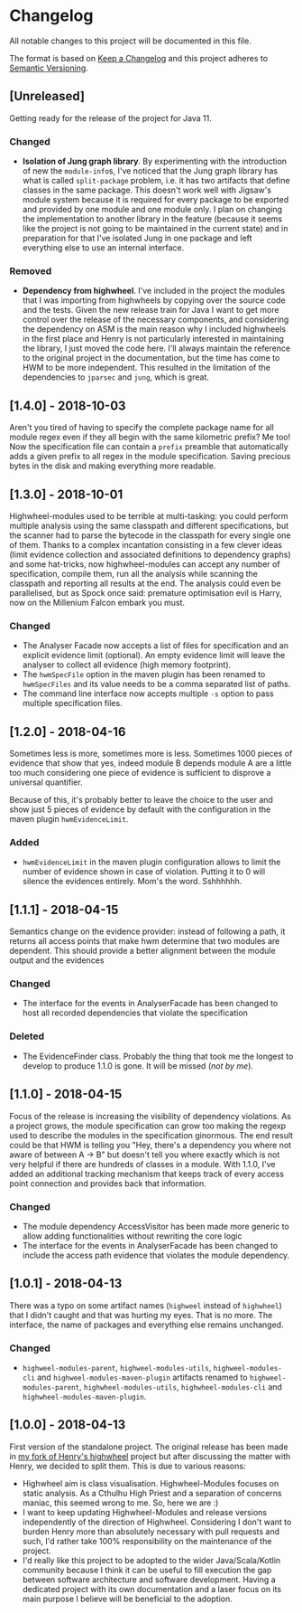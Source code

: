 # Changelog
All notable changes to this project will be documented in this file.

The format is based on [Keep a Changelog](http://keepachangelog.com/en/1.0.0/)
and this project adheres to [Semantic Versioning](http://semver.org/spec/v2.0.0.html).

## [Unreleased]
Getting ready for the release of the project for Java 11.

### Changed
- **Isolation of Jung graph library**. By experimenting with the introduction of new the `module-info`s, I've noticed
that the Jung graph library has what is called `split-package` problem, i.e. it has two artifacts that define classes
in the same package. This doesn't work well with Jigsaw's module system because it is required for every package to be
exported and provided by one module and one module only. I plan on changing the implementation to another library in
the feature (because it seems like the project is not going to be maintained in the current state) and in preparation
for that I've isolated Jung in one package and left everything else to use an internal interface.

### Removed
- **Dependency from highwheel**. I've included in the project the modules that I was importing from highwheels by
copying over the source code and the tests. Given the new release train for Java I want to get more control over the
release of the necessary components, and considering the dependency on ASM is the main reason why I included highwheels
in the first place and Henry is not particularly interested in maintaining the library, I just moved the code here.
I'll always maintain the reference to the original project in the documentation, but the time has come to HWM to be
more independent. This resulted in the limitation of the dependencies to `jparsec` and `jung`, which is great.

## [1.4.0] - 2018-10-03

Aren't you tired of having to specify the complete package name for all module regex even if they all begin with the
same kilometric prefix? Me too! Now the specification file can contain a `prefix` preamble that automatically adds
a given prefix to all regex in the module specification. Saving precious bytes in the disk and making everything more
readable.

## [1.3.0] - 2018-10-01

Highwheel-modules used to be terrible at multi-tasking: you could perform multiple analysis using the same 
classpath and different specifications, but the scanner had to parse the bytecode in the classpath for every single one 
of them. Thanks to a complex incantation consisting in a few clever ideas (limit evidence collection and associated
definitions to dependency graphs) and some hat-tricks, now highwheel-modules can accept any number of specification,
compile them, run all the analysis while scanning the classpath and reporting all results at the end. The 
analysis could even be parallelised, but as Spock once said: premature optimisation evil is Harry, now on the 
Millenium Falcon embark you must.

### Changed

- The Analyser Facade now accepts a list of files for specification and an explicit evidence limit (optional).
An empty evidence limit will leave the analyser to collect all evidence (high memory footprint).
- The `hwmSpecFile` option in the maven plugin has been renamed to `hwmSpecFiles` and its value needs to be a comma
separated list of paths.
- The command line interface now accepts multiple `-s` option to pass multiple specification files.


## [1.2.0] - 2018-04-16

Sometimes less is more, sometimes more is less. Sometimes 1000 pieces of evidence that show that yes, indeed module B depends module A are a little too much considering one piece of evidence is sufficient to disprove a universal quantifier.

Because of this, it's probably better to leave the choice to the user and show just 5 pieces of evidence by default with the configuration in the maven plugin `hwmEvidenceLimit`.

### Added
- `hwmEvidenceLimit` in the maven plugin configuration allows to limit the number of evidence shown in case of violation. Putting it to 0 will silence the evidences entirely. Mom's the word. Sshhhhhh.

## [1.1.1] - 2018-04-15
Semantics change on the evidence provider: instead of following a path, it returns all access points that make hwm 
determine that two modules are dependent. This should provide a better alignment between the module output and the 
evidences

### Changed
- The interface for the events in AnalyserFacade has been changed to host all recorded dependencies that violate the
specification

### Deleted
- The EvidenceFinder class. Probably the thing that took me the longest to develop to produce 1.1.0 is gone. It will be
missed (*not by me*).

## [1.1.0] - 2018-04-15
Focus of the release is increasing the visibility of dependency violations. As a project grows, the module 
specification can grow too making the regexp used to describe the modules in the specification ginormous. The end result
could be that HWM is telling you "Hey, there's a dependency you where not aware of between A -> B" but doesn't tell you 
where exactly which is not very helpful if there are hundreds of classes in a module. With 1.1.0, I've added an 
additional tracking mechanism that keeps track of every access point connection and provides back that information.

### Changed

- The module dependency AccessVisitor has been made more generic to allow adding functionalities without rewriting the 
core logic
- The interface for the events in AnalyserFacade has been changed to include the access path evidence that violates the 
module dependency. 


## [1.0.1] - 2018-04-13

There was a typo on some artifact names (`highweel` instead of `highwheel`) that I didn't caught and that was hurting
my eyes. That is no more. The interface, the name of  packages and everything else remains unchanged.

### Changed

- `highweel-modules-parent`, `highweel-modules-utils`, `highweel-modules-cli` and `highweel-modules-maven-plugin` 
artifacts renamed to `highweel-modules-parent`, `highwheel-modules-utils`, `highwheel-modules-cli` and 
`highwheel-modules-maven-plugin`.

## [1.0.0] - 2018-04-13

First version of the standalone project. The original release has been made in 
[my fork of Henry's highwheel](https://github.com/fburato/highwheel) project but after discussing the matter with Henry,
we decided to split them. This is due to various reasons:

- Highwheel aim is class visualisation. Highwheel-Modules focuses on static analysis. As a Cthulhu High Priest and a 
separation of concerns maniac, this seemed wrong to me. So, here we are :)
- I want to keep updating Highwheel-Modules and release versions independently of the direction of Highwheel. 
Considering I don't want to burden Henry more than absolutely necessary with pull requests and such, I'd rather take 
100% responsibility on the maintenance of the project.
- I'd really like this project to be adopted to the wider Java/Scala/Kotlin community because I think it can be useful 
to fill execution the gap between software architecture and software development. Having a dedicated project with its 
own documentation and a laser focus on its main purpose I believe will be beneficial to the adoption.
